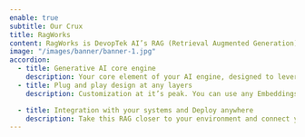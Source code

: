 ```yaml
---
enable: true
subtitle: Our Crux
title: RagWorks
content: RagWorks is DevopTek AI’s RAG (Retrieval Augmented Generation) engine which merges retrieval based models and generative AI to produce precise and contextually accurate responses.
image: "/images/banner/banner-1.jpg"
accordion:
  - title: Generative AI core engine
    description: Your core element of your AI engine, designed to leverage your knowledge base and tailored to address specific requirements
  - title: Plug and play design at any layers 
    description: Customization at it’s peak. You can use any Embeddings, VectorDB, and LLM in your RAG. We will take care of heavy lift effort from you on onboarding with Gen AI solution.

  - title: Integration with your systems and Deploy anywhere
    description: Take this RAG closer to your environment and connect your AI solution to your favourite tools like Slack, Teams, Whatsapp, and more. We provide a wide range of deployment solutions such as SaaS (we manage infrastructure for you) or bring your own Cloud/Servers.
---
```

